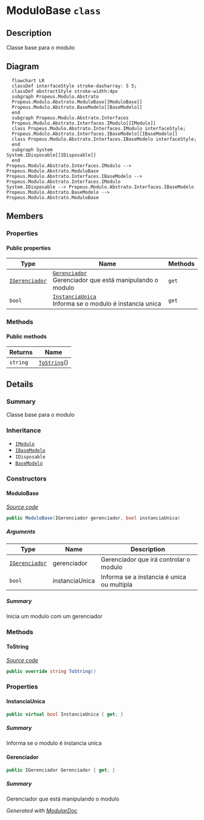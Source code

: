 # ModuloBase `class`

## Description
Classe base para o modulo

## Diagram
```mermaid
  flowchart LR
  classDef interfaceStyle stroke-dasharray: 5 5;
  classDef abstractStyle stroke-width:4px
  subgraph Propeus.Modulo.Abstrato
  Propeus.Modulo.Abstrato.ModuloBase[[ModuloBase]]
  Propeus.Modulo.Abstrato.BaseModelo[[BaseModelo]]
  end
  subgraph Propeus.Modulo.Abstrato.Interfaces
  Propeus.Modulo.Abstrato.Interfaces.IModulo[[IModulo]]
  class Propeus.Modulo.Abstrato.Interfaces.IModulo interfaceStyle;
  Propeus.Modulo.Abstrato.Interfaces.IBaseModelo[[IBaseModelo]]
  class Propeus.Modulo.Abstrato.Interfaces.IBaseModelo interfaceStyle;
  end
  subgraph System
System.IDisposable[[IDisposable]]
  end
Propeus.Modulo.Abstrato.Interfaces.IModulo --> Propeus.Modulo.Abstrato.ModuloBase
Propeus.Modulo.Abstrato.Interfaces.IBaseModelo --> Propeus.Modulo.Abstrato.Interfaces.IModulo
System.IDisposable --> Propeus.Modulo.Abstrato.Interfaces.IBaseModelo
Propeus.Modulo.Abstrato.BaseModelo --> Propeus.Modulo.Abstrato.ModuloBase
```

## Members
### Properties
#### Public  properties
| Type | Name | Methods |
| --- | --- | --- |
| [`IGerenciador`](interfaces/IGerenciador.md) | [`Gerenciador`](#gerenciador)<br>Gerenciador que está manipulando o modulo | `get` |
| `bool` | [`InstanciaUnica`](#instanciaunica)<br>Informa se o modulo é instancia unica | `get` |

### Methods
#### Public  methods
| Returns | Name |
| --- | --- |
| `string` | [`ToString`](#tostring)() |

## Details
### Summary
Classe base para o modulo

### Inheritance
 - [
`IModulo`
](interfaces/IModulo.md)
 - [
`IBaseModelo`
](interfaces/IBaseModelo.md)
 - `IDisposable`
 - [
`BaseModelo`
](./BaseModelo.md)

### Constructors
#### ModuloBase
[*Source code*](https://github.com///blob//src/Propeus.Modulo.Dinamico/Gerenciador.cs#L195)
```csharp
public ModuloBase(IGerenciador gerenciador, bool instanciaUnica)
```
##### Arguments
| Type | Name | Description |
| --- | --- | --- |
| [`IGerenciador`](interfaces/IGerenciador.md) | gerenciador | Gerenciador que irá controlar o modulo |
| `bool` | instanciaUnica | Informa se a instancia é unica ou multipla |

##### Summary
Inicia um modulo com um gerenciador

### Methods
#### ToString
[*Source code*](https://github.com///blob//src/Propeus.Modulo.Dinamico/Gerenciador.cs#L218)
```csharp
public override string ToString()
```

### Properties
#### InstanciaUnica
```csharp
public virtual bool InstanciaUnica { get; }
```
##### Summary
Informa se o modulo é instancia unica

#### Gerenciador
```csharp
public IGerenciador Gerenciador { get; }
```
##### Summary
Gerenciador que está manipulando o modulo

*Generated with* [*ModularDoc*](https://github.com/hailstorm75/ModularDoc)
